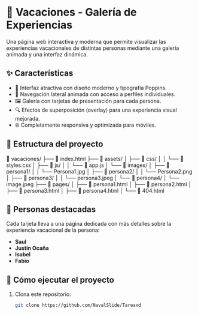 # 🌴 Vacaciones - Galería de Experiencias

Una página web interactiva y moderna que permite visualizar las experiencias vacacionales de distintas personas mediante una galería animada y una interfaz dinámica.

## ✨ Características

- 🎨 Interfaz atractiva con diseño moderno y tipografía Poppins.
- 🧭 Navegación lateral animada con acceso a perfiles individuales.
- 🖼️ Galería con tarjetas de presentación para cada persona.
- 🔍 Efectos de superposición (overlay) para una experiencia visual mejorada.
- 🌐 Completamente responsiva y optimizada para móviles.

## 📁 Estructura del proyecto

📁 vacaciones/
├── 📄 index.html
├── 📁 assets/
│   ├── 📁 css/
│   │   └── 📄 styles.css
│   ├── 📁 js/
│   │   └── 📄 app.js
│   └── 📁 images/
│       ├── 📁 persona1/
│       │   └── Persona1.jpg
│       ├── 📁 persona2/
│       │   └── Persona2.png
│       ├── 📁 persona3/
│       │   └── persona3.jpeg
│       └── 📁 persona4/
│           └── image.jpeg
├── 📁 pages/
│   ├── 📄 persona1.html
│   ├── 📄 persona2.html
│   ├── 📄 persona3.html
│   ├── 📄 persona4.html
│   └── 📄 404.html



## 📸 Personas destacadas

Cada tarjeta lleva a una página dedicada con más detalles sobre la experiencia vacacional de la persona:

- **Saul**
- **Justin Ocaña**
- **Isabel**
- **Fabio**

## 🚀 Cómo ejecutar el proyecto

1. Clona este repositorio:
   ```bash
   git clone https://github.com/NavalSlide/Tareaxd

